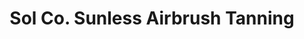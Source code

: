 ---
title: "Sol Co. Sunless Airbrush Tanning"
url: /frisco/sol-co-sunless-airbrush-tanning/
shop: beauty
---